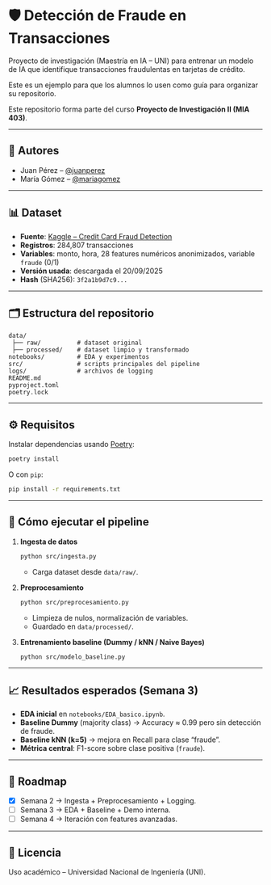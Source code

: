 # 🛡️ Detección de Fraude en Transacciones

Proyecto de investigación (Maestría en IA – UNI) para entrenar un modelo de IA que identifique transacciones fraudulentas en tarjetas de crédito. 

Este es un ejemplo para que los alumnos lo usen como guía para organizar su repositorio.

Este repositorio forma parte del curso **Proyecto de Investigación II (MIA 403)**.

---

## 👥 Autores
- Juan Pérez – [@juanperez](https://github.com/juanperez)
- María Gómez – [@mariagomez](https://github.com/mariagomez)

---

## 📊 Dataset
- **Fuente**: [Kaggle – Credit Card Fraud Detection](https://www.kaggle.com/mlg-ulb/creditcardfraud)  
- **Registros**: 284,807 transacciones  
- **Variables**: monto, hora, 28 features numéricos anonimizados, variable `fraude` (0/1)  
- **Versión usada**: descargada el 20/09/2025  
- **Hash** (SHA256): `3f2a1b9d7c9...`  

---

## 🗂️ Estructura del repositorio
```
data/
 ├── raw/          # dataset original
 ├── processed/    # dataset limpio y transformado
notebooks/         # EDA y experimentos
src/               # scripts principales del pipeline
logs/              # archivos de logging
README.md
pyproject.toml
poetry.lock
```

---

## ⚙️ Requisitos
Instalar dependencias usando [Poetry](https://python-poetry.org/):  
```bash
poetry install
```
O con `pip`:  
```bash
pip install -r requirements.txt
```

---

## 🚀 Cómo ejecutar el pipeline
1. **Ingesta de datos**  
   ```bash
   python src/ingesta.py
   ```
   - Carga dataset desde `data/raw/`.

2. **Preprocesamiento**  
   ```bash
   python src/preprocesamiento.py
   ```
   - Limpieza de nulos, normalización de variables.  
   - Guardado en `data/processed/`.

3. **Entrenamiento baseline (Dummy / kNN / Naive Bayes)**  
   ```bash
   python src/modelo_baseline.py
   ```

---

## 📈 Resultados esperados (Semana 3)
- **EDA inicial** en `notebooks/EDA_basico.ipynb`.  
- **Baseline Dummy** (majority class) → Accuracy ≈ 0.99 pero sin detección de fraude.  
- **Baseline kNN (k=5)** → mejora en Recall para clase “fraude”.  
- **Métrica central**: F1-score sobre clase positiva (`fraude`).  

---

## 📌 Roadmap
- [x] Semana 2 → Ingesta + Preprocesamiento + Logging.  
- [ ] Semana 3 → EDA + Baseline + Demo interna.  
- [ ] Semana 4 → Iteración con features avanzadas.  

---

## 📜 Licencia
Uso académico – Universidad Nacional de Ingeniería (UNI).
